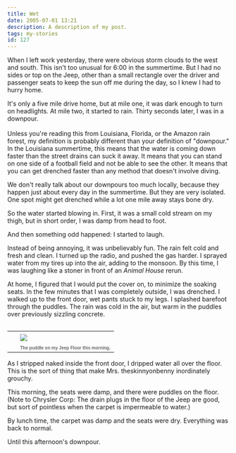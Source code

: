 ```yaml
---
title: Wet
date: 2005-07-01 13:21
description: A description of my post.
tags: my-stories
id: 127
---
```

When I left work yesterday, there were obvious storm clouds to the west and south.  This isn't too unusual for 6:00 in the summertime.  But I had no sides or top on the Jeep, other than a small rectangle over the driver and passenger seats to keep the sun off me during the day, so I knew I had to hurry home.

It's only a five mile drive home, but at mile one, it was dark enough to turn on headlights.  At mile two, it started to rain.  Thirty seconds later, I was in a downpour.
<span class="spanEndPreview">&nbsp;</span><br /><br />Unless you're reading this from Louisiana, Florida, or the Amazon rain forest, my definition is probably different than your definition of "downpour."  In the Louisiana summertime, this means that the water is coming down faster than the street drains can suck it away.  It means that you can stand on one side of a football field and not be able to see the other.  It means that you can get drenched faster than any method that doesn't involve diving.

We don't really talk about our downpours too much locally, because they happen just about every day in the summertime.  But they are very isolated.  One spot might get drenched while a lot one mile away stays bone dry.

So the water started blowing in.  First, it was a small cold stream on my thigh, but in short order, I was damp from head to foot.

And then something odd happened:  I started to laugh.

Instead of being annoying, it was unbelievably fun.  The rain felt cold and fresh and clean.  I turned up the radio, and pushed the gas harder.  I sprayed water from my tires up into the air, adding to the monsoon.  By this time, I was laughing like a stoner in front of an <i>Animal House</i> rerun.

At home, I figured that I would put the cover on, to minimize the soaking seats.  In the few minutes that I was completely outside, I was drenched.  I walked up to the front door, wet pants stuck to my legs.  I splashed barefoot through the puddles.  The rain was cold in the air, but warm in the puddles over previously sizzling concrete.

<table cellpadding=0 cellspacing=0 border=0 align=right><tr><td width=5 rowspan=2><spacer type=block width=5 height=1></spacer></td><td><img src="/img/jeepfloor.jpg" aborder=0 vspace=4/></td></tr><tr><td><font face="verdana, arial, geneva" size=1 color=#666666><b>The puddle on my Jeep Floor this morning.</b></font></td></tr></table>

As I stripped naked inside the front door, I dripped water all over the floor.  This is the sort of thing that make Mrs. theskinnyonbenny inordinately grouchy.

This morning, the seats were damp, and there were puddles on the floor.  (Note to Chrysler Corp:  The drain plugs in the floor of the Jeep are good, but sort of pointless when the carpet is impermeable to water.)

By lunch time, the carpet was damp and the seats were dry.  Everything was back to normal.

Until this afternoon's downpour.

